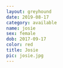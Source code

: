 ```yaml
---
layout: greyhound
date: 2019-08-17
category: available
name: josie
sex: female
dob: 2017-09-17
color: red
title: Josie
pic: josie.jpg
---
```


